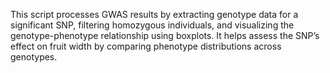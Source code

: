 This script processes GWAS results by extracting genotype data for a significant SNP, filtering homozygous individuals, and visualizing the genotype-phenotype relationship using boxplots. It helps assess the SNP’s effect on fruit width by comparing phenotype distributions across genotypes.
